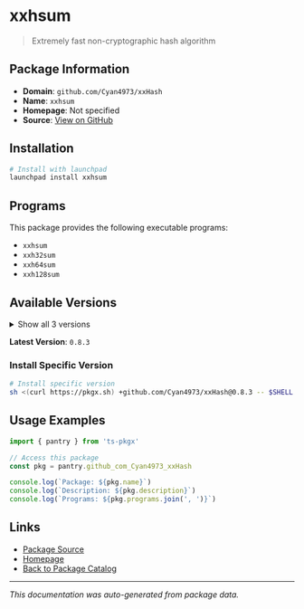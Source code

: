 # xxhsum

> Extremely fast non-cryptographic hash algorithm

## Package Information

- **Domain**: `github.com/Cyan4973/xxHash`
- **Name**: `xxhsum`
- **Homepage**: Not specified
- **Source**: [View on GitHub](https://github.com/pkgxdev/pantry/tree/main/projects/github.com/Cyan4973/xxHash/package.yml)

## Installation

```bash
# Install with launchpad
launchpad install xxhsum
```

## Programs

This package provides the following executable programs:

- `xxhsum`
- `xxh32sum`
- `xxh64sum`
- `xxh128sum`

## Available Versions

<details>
<summary>Show all 3 versions</summary>

- `0.8.3`, `0.8.2`, `0.8.1`

</details>

**Latest Version**: `0.8.3`

### Install Specific Version

```bash
# Install specific version
sh <(curl https://pkgx.sh) +github.com/Cyan4973/xxHash@0.8.3 -- $SHELL -i
```

## Usage Examples

```typescript
import { pantry } from 'ts-pkgx'

// Access this package
const pkg = pantry.github_com_Cyan4973_xxHash

console.log(`Package: ${pkg.name}`)
console.log(`Description: ${pkg.description}`)
console.log(`Programs: ${pkg.programs.join(', ')}`)
```

## Links

- [Package Source](https://github.com/pkgxdev/pantry/tree/main/projects/github.com/Cyan4973/xxHash/package.yml)
- [Homepage](#)
- [Back to Package Catalog](../package-catalog.md)

---

*This documentation was auto-generated from package data.*
